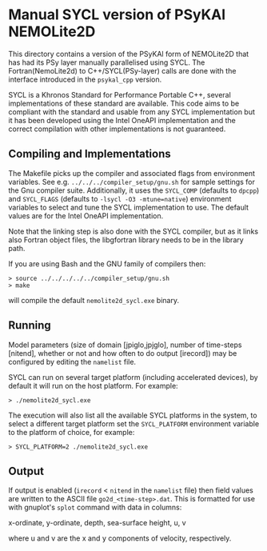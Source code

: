 # Manual SYCL version of PSyKAl NEMOLite2D #

This directory contains a version of the PSyKAl form of NEMOLite2D
that has had its PSy layer manually parallelised using SYCL.
The Fortran(NemoLite2d) to C++/SYCL(PSy-layer) calls are done with the
interface introduced in the `psykal_cpp` version.

SYCL is a Khronos Standard for Performance Portable C++, several
implementations of these standard are available. This code aims to be
compliant with the standard and usable from any SYCL implementation but
it has been developed using the Intel OneAPI implementation and the correct
compilation with other implementations is not guaranteed.

## Compiling and Implementations ##

The Makefile picks up the compiler and associated flags from environment
variables. See e.g. `../../../compiler_setup/gnu.sh` for sample
settings for the Gnu compiler suite. Additionally, it uses the `SYCL_COMP`
(defaults to `dpcpp`) and `SYCL_FLAGS` (defaults to `-lsycl -O3 -mtune=native`)
environment variables to select and tune the SYCL implementation to use.
The default values are for the Intel OneAPI implementation.

Note that the linking step is also done with the SYCL compiler, but as it links
also Fortran object files, the libgfortran library needs to be in the library path.

If you are using Bash and the GNU family of compilers then:

    > source ../../../../../compiler_setup/gnu.sh
    > make

will compile the default `nemolite2d_sycl.exe` binary.

## Running ##

Model parameters (size of domain [jpiglo,jpjglo], number of time-steps
[nitend], whether or not and how often to do output [irecord]) may be
configured by editing the `namelist` file.

SYCL can run on several target platform (including accelerated devices),
by default it will run on the host platform. For example:

    > ./nemolite2d_sycl.exe

The execution will also list all the available SYCL platforms in the system,
to select a different target platform set the `SYCL_PLATFORM` environment
variable to the platform of choice, for example:

    > SYCL_PLATFORM=2 ./nemolite2d_sycl.exe

## Output ##

If output is enabled (`irecord` < `nitend` in the `namelist` file) then
field values are written to the ASCII file `go2d_<time-step>.dat`. This
is formatted for use with gnuplot's `splot` command with data in columns:

x-ordinate, y-ordinate, depth, sea-surface height, u, v

where u and v are the x and y components of velocity, respectively.
